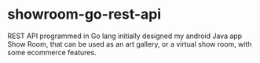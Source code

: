 # showroom-go-rest-api
REST API programmed in Go lang initially designed my android Java app Show Room, that can be used as an art gallery, or a virtual show room, with some ecommerce features.
